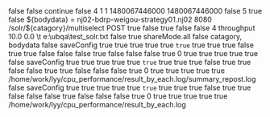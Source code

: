 <?xml version="1.0" encoding="UTF-8"?>
<jmeterTestPlan version="1.2" properties="3.1" jmeter="3.1 r1770033">
  <hashTree>
    <TestPlan guiclass="TestPlanGui" testclass="TestPlan" testname="Test Plan" enabled="true">
      <stringProp name="TestPlan.comments"></stringProp>
      <boolProp name="TestPlan.functional_mode">false</boolProp>
      <boolProp name="TestPlan.serialize_threadgroups">false</boolProp>
      <elementProp name="TestPlan.user_defined_variables" elementType="Arguments" guiclass="ArgumentsPanel" testclass="Arguments" testname="User Defined Variables" enabled="true">
        <collectionProp name="Arguments.arguments"/>
      </elementProp>
      <stringProp name="TestPlan.user_define_classpath"></stringProp>
    </TestPlan>
    <hashTree>
      <ThreadGroup guiclass="ThreadGroupGui" testclass="ThreadGroup" testname="Thread Group" enabled="true">
        <stringProp name="ThreadGroup.on_sample_error">continue</stringProp>
        <elementProp name="ThreadGroup.main_controller" elementType="LoopController" guiclass="LoopControlPanel" testclass="LoopController" testname="Loop Controller" enabled="true">
          <boolProp name="LoopController.continue_forever">false</boolProp>
          <stringProp name="LoopController.loops">4</stringProp>
        </elementProp>
        <stringProp name="ThreadGroup.num_threads">1</stringProp>
        <stringProp name="ThreadGroup.ramp_time">1</stringProp>
        <longProp name="ThreadGroup.start_time">1480067446000</longProp>
        <longProp name="ThreadGroup.end_time">1480067446000</longProp>
        <boolProp name="ThreadGroup.scheduler">false</boolProp>
        <stringProp name="ThreadGroup.duration">5</stringProp>
        <stringProp name="ThreadGroup.delay"></stringProp>
      </ThreadGroup>
      <hashTree>
        <HTTPSamplerProxy guiclass="HttpTestSampleGui" testclass="HTTPSamplerProxy" testname="HTTP Request" enabled="true">
          <boolProp name="HTTPSampler.postBodyRaw">true</boolProp>
          <elementProp name="HTTPsampler.Arguments" elementType="Arguments">
            <collectionProp name="Arguments.arguments">
              <elementProp name="" elementType="HTTPArgument">
                <boolProp name="HTTPArgument.always_encode">false</boolProp>
                <stringProp name="Argument.value">${bodydata}</stringProp>
                <stringProp name="Argument.metadata">=</stringProp>
              </elementProp>
            </collectionProp>
          </elementProp>
          <stringProp name="HTTPSampler.domain">nj02-bdrp-weigou-strategy01.nj02</stringProp>
          <stringProp name="HTTPSampler.port">8080</stringProp>
          <stringProp name="HTTPSampler.connect_timeout"></stringProp>
          <stringProp name="HTTPSampler.response_timeout"></stringProp>
          <stringProp name="HTTPSampler.protocol"></stringProp>
          <stringProp name="HTTPSampler.contentEncoding"></stringProp>
          <stringProp name="HTTPSampler.path">/solr/${catagory}/multiselect</stringProp>
          <stringProp name="HTTPSampler.method">POST</stringProp>
          <boolProp name="HTTPSampler.follow_redirects">true</boolProp>
          <boolProp name="HTTPSampler.auto_redirects">false</boolProp>
          <boolProp name="HTTPSampler.use_keepalive">true</boolProp>
          <boolProp name="HTTPSampler.DO_MULTIPART_POST">false</boolProp>
          <boolProp name="HTTPSampler.monitor">false</boolProp>
          <stringProp name="HTTPSampler.embedded_url_re"></stringProp>
        </HTTPSamplerProxy>
        <hashTree>
          <ConstantThroughputTimer guiclass="TestBeanGUI" testclass="ConstantThroughputTimer" testname="Constant Throughput Timer" enabled="true">
            <intProp name="calcMode">4</intProp>
            <doubleProp>
              <name>throughput</name>
              <value>10.0</value>
              <savedValue>0.0</savedValue>
            </doubleProp>
          </ConstantThroughputTimer>
          <hashTree/>
          <CSVDataSet guiclass="TestBeanGUI" testclass="CSVDataSet" testname="CSV Data Set Config" enabled="true">
            <stringProp name="delimiter">\t</stringProp>
            <stringProp name="fileEncoding"></stringProp>
            <stringProp name="filename">e:\ubqa\test_solr.txt</stringProp>
            <boolProp name="quotedData">false</boolProp>
            <boolProp name="recycle">true</boolProp>
            <stringProp name="shareMode">shareMode.all</stringProp>
            <boolProp name="stopThread">false</boolProp>
            <stringProp name="variableNames">catagory, bodydata</stringProp>
          </CSVDataSet>
          <hashTree/>
          <ResultCollector guiclass="ViewResultsFullVisualizer" testclass="ResultCollector" testname="View Results Tree" enabled="true">
            <boolProp name="ResultCollector.error_logging">false</boolProp>
            <objProp>
              <name>saveConfig</name>
              <value class="SampleSaveConfiguration">
                <time>true</time>
                <latency>true</latency>
                <timestamp>true</timestamp>
                <success>true</success>
                <label>true</label>
                <code>true</code>
                <message>true</message>
                <threadName>true</threadName>
                <dataType>true</dataType>
                <encoding>false</encoding>
                <assertions>true</assertions>
                <subresults>true</subresults>
                <responseData>false</responseData>
                <samplerData>false</samplerData>
                <xml>false</xml>
                <fieldNames>true</fieldNames>
                <responseHeaders>false</responseHeaders>
                <requestHeaders>false</requestHeaders>
                <responseDataOnError>false</responseDataOnError>
                <saveAssertionResultsFailureMessage>true</saveAssertionResultsFailureMessage>
                <assertionsResultsToSave>0</assertionsResultsToSave>
                <bytes>true</bytes>
                <sentBytes>true</sentBytes>
                <threadCounts>true</threadCounts>
                <idleTime>true</idleTime>
                <connectTime>true</connectTime>
              </value>
            </objProp>
            <stringProp name="filename"></stringProp>
          </ResultCollector>
          <hashTree/>
          <ResultCollector guiclass="SummaryReport" testclass="ResultCollector" testname="Summary Report" enabled="true">
            <boolProp name="ResultCollector.error_logging">false</boolProp>
            <objProp>
              <name>saveConfig</name>
              <value class="SampleSaveConfiguration">
                <time>true</time>
                <latency>true</latency>
                <timestamp>true</timestamp>
                <success>true</success>
                <label>true</label>
                <code>true</code>
                <message>true</message>
                <threadName>true</threadName>
                <dataType>true</dataType>
                <encoding>false</encoding>
                <assertions>true</assertions>
                <subresults>true</subresults>
                <responseData>false</responseData>
                <samplerData>false</samplerData>
                <xml>true</xml>
                <fieldNames>true</fieldNames>
                <responseHeaders>false</responseHeaders>
                <requestHeaders>false</requestHeaders>
                <responseDataOnError>false</responseDataOnError>
                <saveAssertionResultsFailureMessage>true</saveAssertionResultsFailureMessage>
                <assertionsResultsToSave>0</assertionsResultsToSave>
                <bytes>true</bytes>
                <sentBytes>true</sentBytes>
                <threadCounts>true</threadCounts>
                <idleTime>true</idleTime>
                <connectTime>true</connectTime>
              </value>
            </objProp>
            <stringProp name="filename">/home/work/lyy/cpu_performance/result_by_each.log/summary_repost.log</stringProp>
          </ResultCollector>
          <hashTree/>
          <ResultCollector guiclass="TableVisualizer" testclass="ResultCollector" testname="用表格察看结果" enabled="true">
            <boolProp name="ResultCollector.error_logging">false</boolProp>
            <objProp>
              <name>saveConfig</name>
              <value class="SampleSaveConfiguration">
                <time>true</time>
                <latency>true</latency>
                <timestamp>true</timestamp>
                <success>true</success>
                <label>true</label>
                <code>true</code>
                <message>true</message>
                <threadName>true</threadName>
                <dataType>true</dataType>
                <encoding>false</encoding>
                <assertions>true</assertions>
                <subresults>true</subresults>
                <responseData>false</responseData>
                <samplerData>false</samplerData>
                <xml>false</xml>
                <fieldNames>true</fieldNames>
                <responseHeaders>false</responseHeaders>
                <requestHeaders>false</requestHeaders>
                <responseDataOnError>false</responseDataOnError>
                <saveAssertionResultsFailureMessage>true</saveAssertionResultsFailureMessage>
                <assertionsResultsToSave>0</assertionsResultsToSave>
                <bytes>true</bytes>
                <sentBytes>true</sentBytes>
                <threadCounts>true</threadCounts>
                <idleTime>true</idleTime>
                <connectTime>true</connectTime>
              </value>
            </objProp>
            <stringProp name="filename">/home/work/lyy/cpu_performance/result_by_each.log</stringProp>
          </ResultCollector>
          <hashTree/>
        </hashTree>
      </hashTree>
    </hashTree>
  </hashTree>
</jmeterTestPlan>
